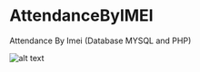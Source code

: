 # AttendanceByIMEI
Attendance By Imei (Database MYSQL and PHP)

![alt text](https://github.com/irawanmurjayanto/AttendanceBYIMEI/blob/[branch]/image.jpg?raw=true)
